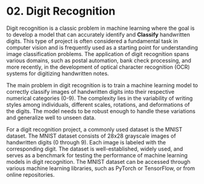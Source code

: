 # 02. Digit Recognition

Digit recognition is a classic problem in machine learning where the goal is to develop a model that can accurately identify and **Classify** handwritten digits. This type of project is often considered a fundamental task in computer vision and is frequently used as a starting point for understanding image classification problems. The application of digit recognition spans various domains, such as postal automation, bank check processing, and more recently, in the development of optical character recognition (OCR) systems for digitizing handwritten notes.

The main problem in digit recognition is to train a machine learning model to correctly classify images of handwritten digits into their respective numerical categories (0-9). The complexity lies in the variability of writing styles among individuals, different scales, rotations, and deformations of the digits. The model needs to be robust enough to handle these variations and generalize well to unseen data.

For a digit recognition project, a commonly used dataset is the MNIST dataset. The MNIST dataset consists of 28x28 grayscale images of handwritten digits (0 through 9). Each image is labeled with the corresponding digit. The dataset is well-established, widely used, and serves as a benchmark for testing the performance of machine learning models in digit recognition. The MNIST dataset can be accessed through various machine learning libraries, such as PyTorch or TensorFlow, or from online repositories.